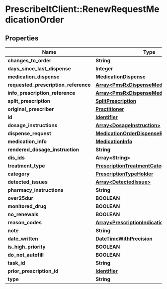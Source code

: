 # PrescribeItClient::RenewRequestMedicationOrder

## Properties
Name | Type | Description | Notes
------------ | ------------- | ------------- | -------------
**changes_to_order** | **String** |  | [optional] 
**days_since_last_dispense** | **Integer** |  | [optional] 
**medication_dispense** | [**MedicationDispense**](MedicationDispense.md) |  | [optional] 
**requested_prescription_reference** | [**Array&lt;PmsRxDispenseMedicationOrder&gt;**](PmsRxDispenseMedicationOrder.md) |  | [optional] 
**info_prescription_reference** | [**Array&lt;PmsRxDispenseMedicationOrder&gt;**](PmsRxDispenseMedicationOrder.md) |  | [optional] 
**split_prescription** | [**SplitPrescription**](SplitPrescription.md) |  | [optional] 
**original_prescriber** | [**Practitioner**](Practitioner.md) |  | 
**id** | [**Identifier**](Identifier.md) |  | 
**dosage_instructions** | [**Array&lt;DosageInstruction&gt;**](DosageInstruction.md) |  | [optional] 
**dispense_request** | [**MedicationOrderDispenseRequest**](MedicationOrderDispenseRequest.md) |  | 
**medication_info** | [**MedicationInfo**](MedicationInfo.md) |  | 
**rendered_dosage_instruction** | **String** |  | 
**dis_ids** | **Array&lt;String&gt;** |  | [optional] 
**treatment_type** | [**PrescriptionTreatmentCategoryHolder**](PrescriptionTreatmentCategoryHolder.md) |  | [optional] 
**category** | [**PrescriptionTypeHolder**](PrescriptionTypeHolder.md) |  | [optional] 
**detected_issues** | [**Array&lt;DetectedIssue&gt;**](DetectedIssue.md) |  | [optional] 
**pharmacy_instructions** | **String** |  | [optional] 
**over25dur** | **BOOLEAN** |  | [optional] 
**monitored_drug** | **BOOLEAN** |  | [optional] 
**no_renewals** | **BOOLEAN** |  | [optional] 
**reason_codes** | [**Array&lt;PrescriptionIndicationForUseHolder&gt;**](PrescriptionIndicationForUseHolder.md) |  | [optional] 
**note** | **String** |  | [optional] 
**date_written** | [**DateTimeWithPrecision**](DateTimeWithPrecision.md) |  | 
**is_high_priority** | **BOOLEAN** |  | [optional] 
**do_not_autofill** | **BOOLEAN** |  | [optional] 
**task_id** | **String** |  | [optional] 
**prior_prescription_id** | [**Identifier**](Identifier.md) |  | [optional] 
**type** | **String** |  | 

